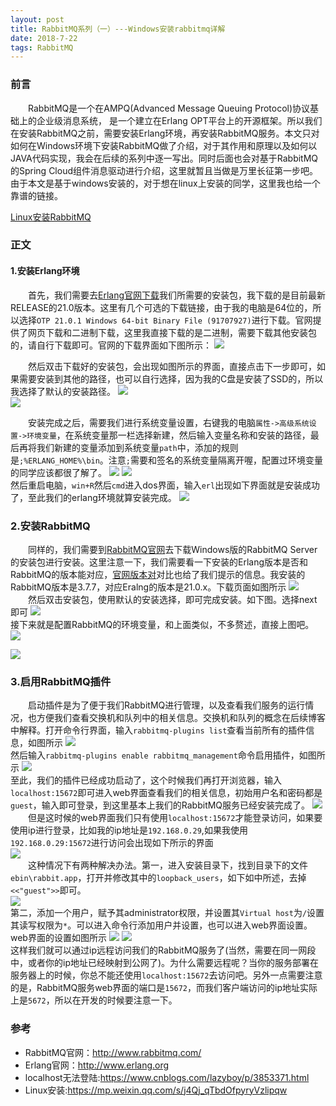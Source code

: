 ```yaml
---
layout: post
title: RabbitMQ系列（一）---Windows安装rabbitmq详解
date: 2018-7-22
tags: RabbitMQ
---
```

### 前言  

&emsp;&emsp;RabbitMQ是一个在AMPQ(Advanced Message Queuing Protocol)协议基础上的企业级消息系统， 是一个建立在Erlang OPT平台上的开源框架。所以我们在安装RabbitMQ之前，需要安装Erlang环境，再安装RabbitMQ服务。本文只对如何在Windows环境下安装RabbitMQ做了介绍，对于其作用和原理以及如何以JAVA代码实现，我会在后续的系列中逐一写出。同时后面也会对基于RabbitMQ的Spring Cloud组件消息驱动进行介绍，这里就暂且当做是万里长征第一步吧。 由于本文是基于windows安装的，对于想在linux上安装的同学，这里我也给一个靠谱的链接。  

[Linux安装RabbitMQ](https://mp.weixin.qq.com/s/j4Qj_qTbdOfpyryVzlipqw)

### 正文
#### 1.安装Erlang环境  

&emsp;&emsp;首先，我们需要去[Erlang官网下载](http://www.erlang.org/downloads)我们所需要的安装包，我下载的是目前最新RELEASE的21.0版本。这里有几个可选的下载链接，由于我的电脑是64位的，所以选择`OTP 21.0.1 Windows 64-bit Binary File (91707927)`进行下载。官网提供了网页下载和二进制下载，这里我直接下载的是二进制，需要下载其他安装包的，请自行下载即可。官网的下载界面如下图所示：
![](./../images/rabbitmq-install/step.png)  

&emsp;&emsp;然后双击下载好的安装包，会出现如图所示的界面，直接点击下一步即可，如果需要安装到其他的路径，也可以自行选择，因为我的C盘是安装了SSD的，所以我选择了默认的安装路径。
![](./../images/rabbitmq-install/step1.png)  
![](./../images/rabbitmq-install/step2.png)   

&emsp;&emsp;安装完成之后，需要我们进行系统变量设置，右键我的电脑`属性->高级系统设置->环境变量`，在系统变量那一栏选择新建，然后输入变量名称和安装的路径，最后再将我们新建的变量添加到系统变量`path`中，添加的规则是`;%ERLANG_HOME%\bin`。注意`;`需要和签名的系统变量隔离开喔，配置过环境变量的同学应该都很了解了。
![](./../images/rabbitmq-install/step3.png)
![](./../images/rabbitmq-install/step4.png)  
然后重启电脑，`win+R`然后`cmd`进入dos界面，输入`erl`出现如下界面就是安装成功了，至此我们的erlang环境就算安装完成。
![](./../images/rabbitmq-install/step5.png)  
### 2.安装RabbitMQ  
&emsp;&emsp;同样的，我们需要到[RabbitMQ官网](http://www.rabbitmq.com/install-windows.html)去下载Windows版的RabbitMQ Server的安装包进行安装。这里注意一下，我们需要看一下安装的Erlang版本是否和RabbitMQ的版本能对应，[官网版本对](http://www.rabbitmq.com/which-erlang.html)对比也给了我们提示的信息。我安装的RabbitMQ版本是3.7.7，对应Eralng的版本是21.0.x。下载页面如图所示
![](./../images/rabbitmq-install/step0.png)  
&emsp;&emsp;然后双击安装包，使用默认的安装选择，即可完成安装。如下图。选择next即可  ![](./../images/rabbitmq-install/step6.png)  
接下来就是配置RabbitMQ的环境变量，和上面类似，不多赘述，直接上图吧。  
![](./../images/rabbitmq-install/step00.png)

![](./../images/rabbitmq-install/step01.png)


### 3.启用RabbitMQ插件  

&emsp;&emsp;启动插件是为了便于我们RabbitMQ进行管理，以及查看我们服务的运行情况，也方便我们查看交换机和队列中的相关信息。交换机和队列的概念在后续博客中解释。打开命令行界面，输入`rabbitmq-plugins list`查看当前所有的插件信息，如图所示
![](./../images/rabbitmq-install/step8.png)  
然后输入`rabbitmq-plugins enable rabbitmq_management`命令启用插件，如图所示
![](./../images/rabbitmq-install/step10.png)  
至此，我们的插件已经成功启动了，这个时候我们再打开浏览器，输入`localhost:15672`即可进入web界面查看我们的相关信息，初始用户名和密码都是`guest`，输入即可登录，到这里基本上我们的RabbitMQ服务已经安装完成了。
![](./../images/rabbitmq-install/step11.png)  
&emsp;&emsp;但是这时候的web界面我们只有使用`localhost:15672`才能登录访问，如果要使用ip进行登录，比如我的ip地址是`192.168.0.29`,如果我使用`192.168.0.29:15672`进行访问会出现如下所示的界面  
![](./../images/rabbitmq-install/step13.png)  
&emsp;&emsp;这种情况下有两种解决办法。第一，进入安装目录下，找到目录下的文件`ebin\rabbit.app`，打开并修改其中的`loopback_users`，如下如中所述，去掉`<<"guest">>`即可。  
![](./../images/rabbitmq-install/step15.png)  
第二，添加一个用户，赋予其administrator权限，并设置其`Virtual host`为`/`设置其读写权限为`*`。可以进入命令行添加用户并设置，也可以进入web界面设置。web界面的设置如图所示
![](./../images/rabbitmq-install/step02.png)  ![](./../images/rabbitmq-install/step03.png)  
这样我们就可以通过ip远程访问我们的RabbitMQ服务了(当然，需要在同一网段中，或者你的ip地址已经映射到公网了)。为什么需要远程呢？当你的服务部署在服务器上的时候，你总不能还使用`localhost:15672`去访问吧。另外一点需要注意的是，RabbitMQ服务web界面的端口是`15672`，而我们客户端访问的ip地址实际上是`5672`，所以在开发的时候要注意一下。  

### 参考
- RabbitMQ官网：<http://www.rabbitmq.com/>  
- Erlang官网：<http://www.erlang.org>  
- localhost无法登陆:<https://www.cnblogs.com/lazyboy/p/3853371.html>
- Linux安装:<https://mp.weixin.qq.com/s/j4Qj_qTbdOfpyryVzlipqw>
